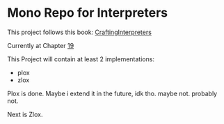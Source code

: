 # Mono Repo for Interpreters

This project follows this book: [CraftingInterpreters](https://craftinginterpreters.com/index.html)

Currently at Chapter [19](https://craftinginterpreters.com/strings.html)

This Project will contain at least 2 implementations:

- plox
- zlox

Plox is done. Maybe i extend it in the future, idk tho. maybe not. probably not.

Next is Zlox.

